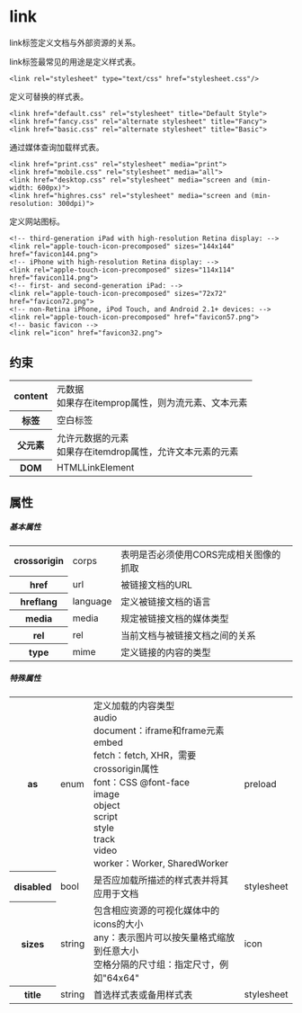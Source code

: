 # link

link标签定义文档与外部资源的关系。

link标签最常见的用途是定义样式表。

```
<link rel="stylesheet" type="text/css" href="stylesheet.css"/>
```

定义可替换的样式表。

```
<link href="default.css" rel="stylesheet" title="Default Style">
<link href="fancy.css" rel="alternate stylesheet" title="Fancy">
<link href="basic.css" rel="alternate stylesheet" title="Basic">
```

通过媒体查询加载样式表。

```
<link href="print.css" rel="stylesheet" media="print">
<link href="mobile.css" rel="stylesheet" media="all">
<link href="desktop.css" rel="stylesheet" media="screen and (min-width: 600px)">
<link href="highres.css" rel="stylesheet" media="screen and (min-resolution: 300dpi)">
```

定义网站图标。

```
<!-- third-generation iPad with high-resolution Retina display: -->
<link rel="apple-touch-icon-precomposed" sizes="144x144" href="favicon144.png">
<!-- iPhone with high-resolution Retina display: -->
<link rel="apple-touch-icon-precomposed" sizes="114x114" href="favicon114.png">
<!-- first- and second-generation iPad: -->
<link rel="apple-touch-icon-precomposed" sizes="72x72" href="favicon72.png">
<!-- non-Retina iPhone, iPod Touch, and Android 2.1+ devices: -->
<link rel="apple-touch-icon-precomposed" href="favicon57.png">
<!-- basic favicon -->
<link rel="icon" href="favicon32.png">
```

## 约束

<table>
<tr>
    <th>content</th>
    <td>元数据<br/>如果存在itemprop属性，则为流元素、文本元素</td>
</tr>
<tr>
    <th>标签</th>
    <td>空白标签</td>
</tr>
<tr>
    <th>父元素</th>
    <td>允许元数据的元素<br/>如果存在itemdrop属性，允许文本元素的元素</td>
</tr>
<tr>
    <th>DOM</th>
    <td>HTMLLinkElement</td>
</tr>
</table>

## 属性

##### 基本属性

<table>
    <tr>
		<th>crossorigin</th>
		<td>corps</td>
		<td>表明是否必须使用CORS完成相关图像的抓取</td>
	</tr>
    <tr>
		<th>href</th>
		<td>url</td>
		<td>被链接文档的URL</td>
	</tr>
    <tr>
		<th>hreflang</th>
		<td>language</td>
		<td>定义被链接文档的语言</td>
	</tr>
    <tr>
		<th>media</th>
		<td>media</td>
		<td>规定被链接文档的媒体类型</td>
	</tr>
    <tr>
		<th>rel</th>
		<td>rel</td>
		<td>当前文档与被链接文档之间的关系</td>
	</tr>
    <tr>
		<th>type</th>
		<td>mime</td>
		<td>定义链接的内容的类型</td>
	</tr>
</table>

##### 特殊属性

<table>
    <tr>
		<th>as</th>
		<td>enum</td>
		<td>定义加载的内容类型
		<br/>audio
        <br/>document：iframe和frame元素
        <br/>embed
        <br/>fetch：fetch, XHR，需要crossorigin属性
        <br/>font：CSS @font-face
        <br/>image
        <br/>object
        <br/>script
        <br/>style
        <br/>track
        <br/>video
        <br/>worker：Worker, SharedWorker</td>
        <td>preload</td>
	</tr>
    <tr>
		<th>disabled</th>
		<td>bool</td>
		<td>是否应加载所描述的样式表并将其应用于文档</td>
		<td>stylesheet</td>
	</tr>
    <tr>
		<th>sizes</th>
		<td>string</td>
		<td>包含相应资源的可视化媒体中的icons的大小
		<br/>any：表示图片可以按矢量格式缩放到任意大小
		<br/>空格分隔的尺寸组：指定尺寸，例如"64x64"</td>
		<td>icon</td>
	</tr>
    <tr>
		<th>title</th>
		<td>string</td>
		<td>首选样式表或备用样式表</td>
		<td>stylesheet</td>
	</tr>
</table>
